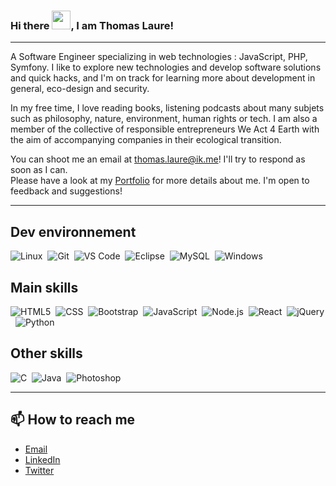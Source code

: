 ### Hi there <img src="https://raw.githubusercontent.com/MartinHeinz/MartinHeinz/master/wave.gif" width="30px">, I am Thomas Laure!

---

A Software Engineer specializing in web technologies : JavaScript, PHP, Symfony. I like to explore new technologies and develop software solutions and quick hacks, and I'm on track for learning more about development in general, eco-design and security.

In my free time, I love reading books, listening podcasts about many subjets such as philosophy, nature, environment, human rights or tech. I am also a member of the collective of responsible entrepreneurs We Act 4 Earth with the aim of accompanying companies in their ecological transition.

You can shoot me an email at thomas.laure@ik.me! I'll try to respond as soon as I can.\
Please have a look at my [Portfolio](https://thomaslaure.fr/) for more details about me. I'm open to feedback and suggestions!

---

## Dev environnement
![Linux](https://img.shields.io/badge/-Linux-000000?style=flat-square&logo=linux)&nbsp;
![Git](https://img.shields.io/badge/-Git-000000?style=flat-square&logo=git)&nbsp;
![VS Code](https://img.shields.io/badge/-Visual%20Studio%20Code-000000?style=flat-square&logo=visual-studio-code)&nbsp;
![Eclipse](https://img.shields.io/badge/-Eclipse-000000?style=flat-square&logo=eclipse-ide)&nbsp;
![MySQL](https://img.shields.io/badge/-MySQL-black?style=flat-square&logo=mysql)&nbsp;
![Windows](http://img.shields.io/badge/-Windows-000000?style=flat-square&logo=windows)&nbsp;

## Main skills
![HTML5](https://img.shields.io/badge/-HTML5-000000?style=flat-square&logo=HTML5)&nbsp;
![CSS](https://img.shields.io/badge/-CSS-000000?style=flat-square&logo=CSS3)&nbsp;
![Bootstrap](https://img.shields.io/badge/-Bootstrap-000000?style=flat-square&logo=bootstrap)&nbsp;
![JavaScript](https://img.shields.io/badge/-JavaScript-000000?style=flat-square&logo=javascript)&nbsp;
![Node.js](https://img.shields.io/badge/-Node.js-000000?style=flat-square&logo=node.js)&nbsp;
![React](https://img.shields.io/badge/-React-000000?style=flat-square&logo=React)&nbsp;
![jQuery](https://img.shields.io/badge/-jQuery-000000?style=flat-square&logo=jQuery)&nbsp;
![Python](https://img.shields.io/badge/-Python-000000?style=flat-square&logo=python)&nbsp;

## Other skills
![C](https://img.shields.io/badge/-C-000000?style=flat-square&logo=C)&nbsp;
![Java](https://img.shields.io/badge/-Java-000000?style=flat-square&logo=Java&logoColor=007396)&nbsp;
![Photoshop](https://img.shields.io/badge/-Photoshop-000000?style=flat-square&logo=adobe-photoshop)&nbsp;

---

## 📫 How to reach me
- [Email](thomas.laure@ik.me)
- [LinkedIn](https://www.linkedin.com/in/thomas-laure-developpeur-web/)
- [Twitter](https://twitter.com/laure_th)
